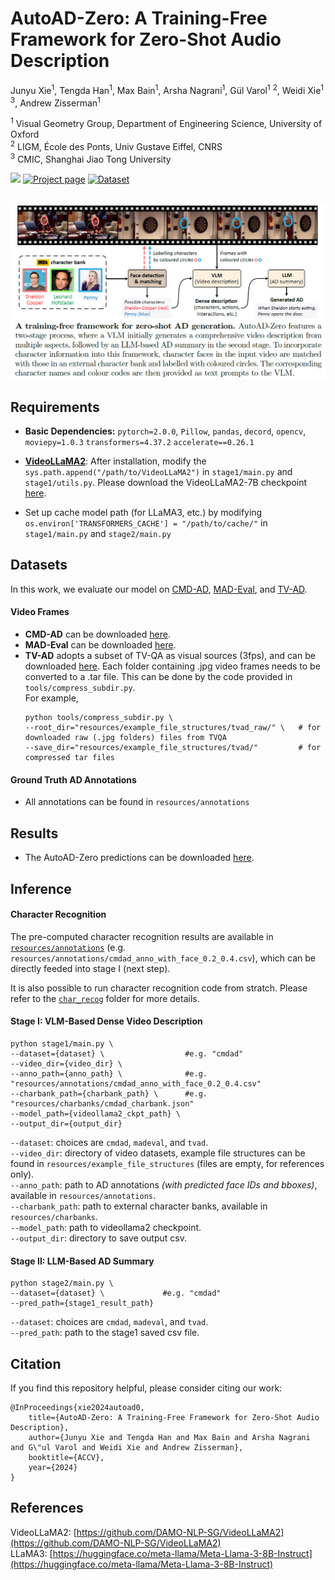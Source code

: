 # AutoAD-Zero: A Training-Free Framework for Zero-Shot Audio Description

Junyu Xie<sup>1</sup>, Tengda Han<sup>1</sup>, Max Bain<sup>1</sup>, Arsha Nagrani<sup>1</sup>, Gül Varol<sup>1</sup> <sup>2</sup>, Weidi Xie<sup>1</sup> <sup>3</sup>, Andrew Zisserman<sup>1</sup>

<sup>1</sup> Visual Geometry Group, Department of Engineering Science, University of Oxford <br>
<sup>2</sup> LIGM, École des Ponts, Univ Gustave Eiffel, CNRS <br>
<sup>3</sup> CMIC, Shanghai Jiao Tong University

<a src="https://img.shields.io/badge/cs.CV-2407.15850-b31b1b?logo=arxiv&logoColor=red" href="https://arxiv.org/abs/2407.15850">  
<img src="https://img.shields.io/badge/cs.CV-2407.15850-b31b1b?logo=arxiv&logoColor=red"></a>
<a href="https://www.robots.ox.ac.uk/~vgg/research/autoad-zero/" alt="Project page"> 
<img alt="Project page" src="https://img.shields.io/badge/project_page-autoad--zero-blue"></a>
<a href="https://www.robots.ox.ac.uk/~vgg/research/autoad-zero/#tvad" alt="Dataset"> 
<img alt="Dataset" src="https://img.shields.io/badge/dataset-TV--AD-purple"></a>
<br>
<br>
<p align="center">
  <img src="assets/teaser.PNG"  width="750"/>
</p>


## Requirements
* **Basic Dependencies:** 
```pytorch=2.0.0```,
```Pillow```,
```pandas```,
```decord```,
```opencv```,
```moviepy=1.0.3```
```transformers=4.37.2```
```accelerate==0.26.1```

* **[VideoLLaMA2](https://github.com/DAMO-NLP-SG/VideoLLaMA2)**:
After installation, modify the `sys.path.append("/path/to/VideoLLaMA2")` in `stage1/main.py` and `stage1/utils.py`. Please download the VideoLLaMA2-7B checkpoint [here](https://huggingface.co/DAMO-NLP-SG/VideoLLaMA2-7B).

* Set up cache model path (for LLaMA3, etc.) by modifying `os.environ['TRANSFORMERS_CACHE'] = "/path/to/cache/"` in `stage1/main.py` and `stage2/main.py`


## Datasets 
In this work, we evaluate our model on [CMD-AD](https://www.robots.ox.ac.uk/~vgg/research/autoad/), [MAD-Eval](https://github.com/Soldelli/MAD), and [TV-AD](https://www.robots.ox.ac.uk/~vgg/research/autoad-zero/#tvad).
#### Video Frames
* **CMD-AD** can be downloaded [here](https://github.com/TengdaHan/AutoAD/tree/main/autoad_iii). 
* **MAD-Eval** can be downloaded [here](https://github.com/Soldelli/MAD). 
* **TV-AD** adopts a subset of TV-QA as visual sources (3fps), and can be downloaded [here](https://nlp.cs.unc.edu/data/jielei/tvqa/tvqa_public_html/download_tvqa_plus.html). Each folder containing .jpg video frames needs to be converted to a .tar file. This can be done by the code provided in `tools/compress_subdir.py`. <br> For example, 
  ```
  python tools/compress_subdir.py \
  --root_dir="resources/example_file_structures/tvad_raw/" \   # for downloaded raw (.jpg folders) files from TVQA
  --save_dir="resources/example_file_structures/tvad/"         # for compressed tar files
  ```
#### Ground Truth AD Annotations
* All annotations can be found in `resources/annotations`


## Results
* The AutoAD-Zero predictions can be downloaded [here](https://drive.google.com/drive/folders/1WMTwsDwu59kS38Z3BAOjbATAywUWZDZF?usp=sharing).


## Inference
#### Character Recognition
The pre-computed character recognition results are available in [`resources/annotations`](resources/annotations) (e.g. `resources/annotations/cmdad_anno_with_face_0.2_0.4.csv`), which can be directly feeded into stage I (next step).

It is also possible to run character recognition code from stratch. Please refer to the [`char_recog`](char_recog) folder for more details. 
#### Stage I: VLM-Based Dense Video Description
```
python stage1/main.py \
--dataset={dataset} \                  #e.g. "cmdad"
--video_dir={video_dir} \
--anno_path={anno_path} \              #e.g. "resources/annotations/cmdad_anno_with_face_0.2_0.4.csv"
--charbank_path={charbank_path} \      #e.g. "resources/charbanks/cmdad_charbank.json" 
--model_path={videollama2_ckpt_path} \
--output_dir={output_dir}
```
`--dataset`: choices are `cmdad`, `madeval`, and `tvad`. <br>
`--video_dir`: directory of video datasets, example file structures can be found in `resources/example_file_structures` (files are empty, for references only). <br>
`--anno_path`: path to AD annotations *(with predicted face IDs and bboxes)*, available in `resources/annotations`. <br>
`--charbank_path`: path to external character banks, available in `resources/charbanks`. <br>
`--model_path`: path to videollama2 checkpoint. <br>
`--output_dir`: directory to save output csv. <br>

#### Stage II: LLM-Based AD Summary
```
python stage2/main.py \
--dataset={dataset} \             #e.g. "cmdad"
--pred_path={stage1_result_path} 
```
`--dataset`: choices are `cmdad`, `madeval`, and `tvad`. <br>
`--pred_path`: path to the stage1 saved csv file.


## Citation
If you find this repository helpful, please consider citing our work:
```
@InProceedings{xie2024autoad0,
	title={AutoAD-Zero: A Training-Free Framework for Zero-Shot Audio Description},
	author={Junyu Xie and Tengda Han and Max Bain and Arsha Nagrani and G\"ul Varol and Weidi Xie and Andrew Zisserman},
	booktitle={ACCV},
	year={2024}
}
```

## References
VideoLLaMA2: [https://github.com/DAMO-NLP-SG/VideoLLaMA2](https://github.com/DAMO-NLP-SG/VideoLLaMA2) <br>
LLaMA3: [https://huggingface.co/meta-llama/Meta-Llama-3-8B-Instruct](https://huggingface.co/meta-llama/Meta-Llama-3-8B-Instruct)



 
